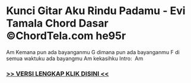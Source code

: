 
 # Kunci Gitar Aku Rindu Padamu - Evi Tamala Chord Dasar ©ChordTela.com he95r


Am Kemana pun ada bayanganmu G dimana pun ada bayanganmu F di semua waktuku ada bayangmu Am kekasihku Intro:  Am

###  <a href="https://shortlighzx.web.app?sq=Kunci Gitar Aku Rindu Padamu - Evi Tamala Chord Dasar ©ChordTela.com"> >> VERSI LENGKAP KLIK DISINI << </a>
